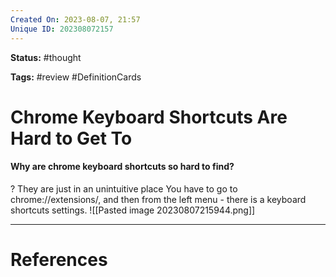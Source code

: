 ```yaml
---
Created On: 2023-08-07, 21:57
Unique ID: 202308072157
---
```

**Status:** #thought 

**Tags:** #review #DefinitionCards 

# Chrome Keyboard Shortcuts Are Hard to Get To

#### Why are chrome keyboard shortcuts so hard to find?
?
They are just in an unintuitive place
You have to go to chrome://extensions/, and then from the left menu - there is a keyboard shortcuts settings. 
![[Pasted image 20230807215944.png]]
<!--SR:!2023-08-10,1,210-->





---
# References
